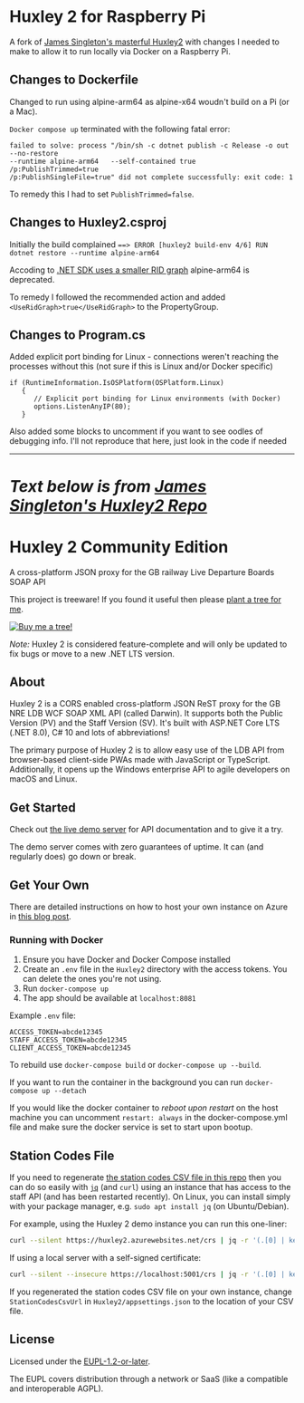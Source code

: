 # Huxley 2 for Raspberry Pi

A fork of [James Singleton's masterful Huxley2](https://github.com/jpsingleton/Huxley2) with changes I needed to make to allow it to run locally via Docker on a Raspberry Pi.

## Changes to Dockerfile ##

Changed to run using alpine-arm64 as alpine-x64 woudn't build on a Pi (or a Mac).

`Docker compose up` terminated with the following fatal error:

```
failed to solve: process "/bin/sh -c dotnet publish -c Release -o out   --no-restore   
--runtime alpine-arm64   --self-contained true   /p:PublishTrimmed=true   
/p:PublishSingleFile=true" did not complete successfully: exit code: 1
```
To remedy this I had to set `PublishTrimmed=false`.

## Changes to Huxley2.csproj ##

Initially the build complained 
   `==> ERROR [huxley2 build-env 4/6] RUN dotnet restore --runtime alpine-arm64`

Accoding to [.NET SDK uses a smaller RID graph](https://learn.microsoft.com/en-us/dotnet/core/compatibility/sdk/8.0/rid-graph) alpine-arm64 is deprecated.

To remedy I followed the recommended action and added 
`<UseRidGraph>true</UseRidGraph>`
to the PropertyGroup.

## Changes to Program.cs ##

Added explicit port binding for Linux - connections weren't reaching the processes without this (not sure if this is Linux and/or Docker specific)
```
if (RuntimeInformation.IsOSPlatform(OSPlatform.Linux)
   {
      // Explicit port binding for Linux environments (with Docker)
      options.ListenAnyIP(80);
   }
```
Also added some blocks to uncomment if you want to see oodles of debugging info.
I'll not reproduce that here, just look in the code if needed


---

# _Text below is from [James Singleton's Huxley2 Repo](https://github.com/jpsingleton/Huxley2)_
# Huxley 2 Community Edition 

A cross-platform JSON proxy for the GB railway Live Departure Boards SOAP API

This project is treeware! If you found it useful then please [plant a tree for me](https://ecologi.com/unitsetsoftware).

[![Buy me a tree!](Huxley2/wwwroot/img/buy-me-a-tree.svg)](https://ecologi.com/unitsetsoftware)

_Note:_ Huxley 2 is considered feature-complete and will only be updated to fix bugs or move to a new .NET LTS version.

## About

Huxley 2 is a CORS enabled cross-platform JSON ReST proxy for the GB NRE LDB WCF SOAP XML API (called Darwin). It supports both the Public Version (PV) and the Staff Version (SV). It's built with ASP.NET Core LTS (.NET 8.0), C# 10 and lots of abbreviations!

The primary purpose of Huxley 2 is to allow easy use of the LDB API from browser-based client-side PWAs made with JavaScript or TypeScript. Additionally, it opens up the Windows enterprise API to agile developers on macOS and Linux.

## Get Started

Check out [the live demo server](https://huxley2.azurewebsites.net/) for API documentation and to give it a try.

The demo server comes with zero guarantees of uptime.
It can (and regularly does) go down or break.

## Get Your Own

There are detailed instructions on how to host your own instance on Azure in [this blog post](https://unop.uk/huxley-2-release/).

### Running with Docker

1. Ensure you have Docker and Docker Compose installed
2. Create an `.env` file in the `Huxley2` directory with the access tokens. You can delete the ones you're not using.
3. Run `docker-compose up`
4. The app should be available at `localhost:8081`

Example `.env` file:

```env
ACCESS_TOKEN=abcde12345
STAFF_ACCESS_TOKEN=abcde12345
CLIENT_ACCESS_TOKEN=abcde12345
```

To rebuild use `docker-compose build` or `docker-compose up --build`.

If you want to run the container in the background you can run `docker-compose up --detach`

If you would like the docker container to _reboot upon restart_ on the host machine you can uncomment `restart: always` in the docker-compose.yml file and make sure the docker service is set to start upon bootup.

## Station Codes File

If you need to regenerate [the station codes CSV file in this repo](https://raw.githubusercontent.com/jpsingleton/Huxley2/master/station_codes.csv) then you can do so easily with [`jq`](https://stedolan.github.io/jq/) (and `curl`) using an instance that has access to the staff API (and has been restarted recently). On Linux, you can install simply with your package manager, e.g. `sudo apt install jq` (on Ubuntu/Debian).

For example, using the Huxley 2 demo instance you can run this one-liner:

```bash
curl --silent https://huxley2.azurewebsites.net/crs | jq -r '(.[0] | keys_unsorted) as $keys | $keys, map([.[ $keys[] ]])[] | @csv' > station_codes.csv
```

If using a local server with a self-signed certificate:

```bash
curl --silent --insecure https://localhost:5001/crs | jq -r '(.[0] | keys_unsorted) as $keys | $keys, map([.[ $keys[] ]])[] | @csv' > station_codes.csv
```

If you regenerated the station codes CSV file on your own instance, change `StationCodesCsvUrl` in `Huxley2/appsettings.json` to the location of your CSV file.

## License

Licensed under the [EUPL-1.2-or-later](https://joinup.ec.europa.eu/collection/eupl/introduction-eupl-licence).

The EUPL covers distribution through a network or SaaS (like a compatible and interoperable AGPL).
